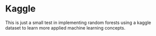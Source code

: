 # Kaggle

This is just a small test in implementing random forests using a kaggle dataset to learn more applied machine learning concepts.
